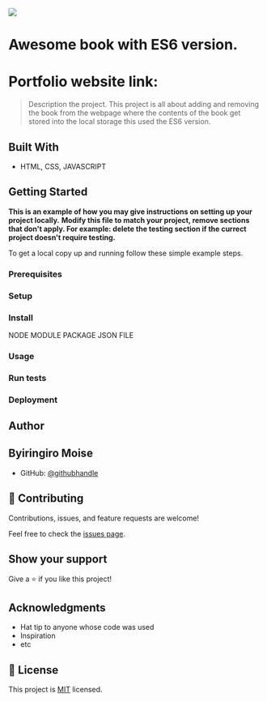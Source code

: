 ![](https://img.shields.io/badge/Microverse-blueviolet)
# Awesome book with ES6 version.

# Portfolio website link:


> Description the project.
This project is all about adding and removing the book from the webpage where the contents of the book get stored into the 
local storage this used the ES6 version.

## Built With

- HTML, CSS, JAVASCRIPT
## Getting Started

**This is an example of how you may give instructions on setting up your project locally.**
**Modify this file to match your project, remove sections that don't apply. For example: delete the testing section if the currect project doesn't require testing.**


To get a local copy up and running follow these simple example steps.

### Prerequisites

### Setup



### Install

NODE MODULE 
PACKAGE JSON FILE

### Usage

### Run tests

### Deployment

## Author

## Byiringiro Moise
- GitHub: [@githubhandle](https://github.com/Moise-code)

## 🤝 Contributing

Contributions, issues, and feature requests are welcome!

Feel free to check the [issues page](../../issues/).

## Show your support

Give a ⭐️ if you like this project!

## Acknowledgments

- Hat tip to anyone whose code was used
- Inspiration
- etc

## 📝 License

This project is [MIT](./LICENSE) licensed.

